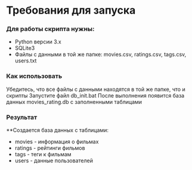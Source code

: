 # Требования для запуска

### Для работы скрипта нужны:

* Python версии 3.x
* SQLite3
* Файлы с данными в той же папке: movies.csv, ratings.csv, tags.csv, users.txt

### Как использовать

Убедитесь, что все файлы с данными находятся в той же папке, что и скрипты
Запустите файл db_init.bat
После выполнения появится база данных movies_rating.db с заполненными таблицами

### Результат

**Создается база данных с таблицами:

* movies - информация о фильмах
* ratings - рейтинги фильмов
* tags - теги к фильмам
* users - данные пользователей
